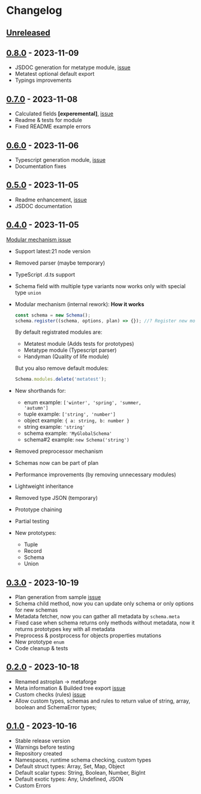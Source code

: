 # Changelog

## [Unreleased][unreleased]

<!--
## [1.0.0][] - 2023-11-00

- Release version

## [0.9.0][] - 2023-11-00

- Pre-release fixes
- Documentation enhancements
- Code quality improvements
 -->

## [0.8.0][] - 2023-11-09

- JSDOC generation for metatype module, [issue](https://github.com/astrohelm/metaforge/issues/11)
- Metatest optional default export
- Typings improvements

## [0.7.0][] - 2023-11-08

- Calculated fields **[experemental]**, [issue](https://github.com/astrohelm/metaforge/issues/21)
- Readme & tests for module
- Fixed README example errors

## [0.6.0][] - 2023-11-06

- Typescript generation module, [issue](https://github.com/astrohelm/metaforge/issues/5)
- Documentation fixes

## [0.5.0][] - 2023-11-05

- Readme enhancement, [issue](https://github.com/astrohelm/metaforge/issues/11)
- JSDOC documentation

## [0.4.0][] - 2023-11-05

[Modular mechanism issue](https://github.com/astrohelm/metaforge/issues/17)

- Support latest:21 node version
- Removed parser (maybe temporary)
- TypeScript .d.ts support
- Schema field with multiple type variants now works only with special type <code>union</code>
- Modular mechanism (internal rework): **How it works**

  ```js
  const schema = new Schema();
  schema.register((schema, options, plan) => {}); //? Register new module
  ```

  By default registrated modules are:

  - Metatest module (Adds tests for prototypes)
  - Metatype module (Typescript parser)
  - Handyman (Quality of life module)

  But you also remove default modules:

  ```js
  Schema.modules.delete('metatest');
  ```

- New shorthands for:
  - enum example: <code>['winter', 'spring', 'summer, 'autumn']</code>
  - tuple example: <code>['string', 'number']</code>
  - object example: <code>{ a: string, b: number }</code>
  - string example: <code>'string'</code>
  - schema example: <code>'MyGlobalSchema'</code>
  - schema#2 example: <code>new Schema('string')</code>
- Removed preprocessor mechanism
- Schemas now can be part of plan
- Performance improvements (by removing unnecessary modules)
- Lightweight inheritance
- Removed type JSON (temporary)
- Prototype chaining
- Partial testing
- New prototypes:
  - Tuple
  - Record
  - Schema
  - Union

## [0.3.0][] - 2023-10-19

- Plan generation from sample [issue](https://github.com/astrohelm/astroplan/issues/10)
- Schema child method, now you can update only schema or only options for new schemas
- Metadata fetcher, now you can gather all metadata by <code>schema.meta</code>
- Fixed case when schema returns only methods without metadata, now it returns prototypes key with
  all metadata
- Preprocess & postprocess for objects properties mutations
- New prototype <code>enum</code>
- Code cleanup & tests

## [0.2.0][] - 2023-10-18

- Renamed astroplan -> metaforge
- Meta information & Builded tree export [issue](https://github.com/astrohelm/astroplan/issues/8)
- Custom checks (rules) [issue](https://github.com/astrohelm/astroplan/issues/7)
- Allow custom types, schemas and rules to return value of string, array, boolean and SchemaError
  types;

## [0.1.0][] - 2023-10-16

- Stable release version
- Warnings before testing
- Repository created
- Namespaces, runtime schema checking, custom types
- Default struct types: Array, Set, Map, Object
- Default scalar types: String, Boolean, Number, BigInt
- Default exotic types: Any, Undefined, JSON
- Custom Errors

[unreleased]: https://github.com/astrohelm/metaforge/compare/v0.8.0...HEAD
[1.0.0]: https://github.com/astrohelm/metaforge/compare/v1.0.0...v1.0.0
[0.9.0]: https://github.com/astrohelm/metaforge/compare/v0.8.0...v0.9.0
[0.8.0]: https://github.com/astrohelm/metaforge/compare/v0.7.0...v0.8.0
[0.7.0]: https://github.com/astrohelm/metaforge/compare/v0.6.0...v0.7.0
[0.6.0]: https://github.com/astrohelm/metaforge/compare/v0.5.0...v0.6.0
[0.5.0]: https://github.com/astrohelm/metaforge/compare/v0.4.0...v0.5.0
[0.4.0]: https://github.com/astrohelm/metaforge/compare/v0.3.0...v0.4.0
[0.3.0]: https://github.com/astrohelm/metaforge/compare/v0.2.0...v0.3.0
[0.2.0]: https://github.com/astrohelm/metaforge/compare/v0.1.0...v0.2.0
[0.1.0]: https://github.com/astrohelm/metaforge/releases/tag/v0.1.0
